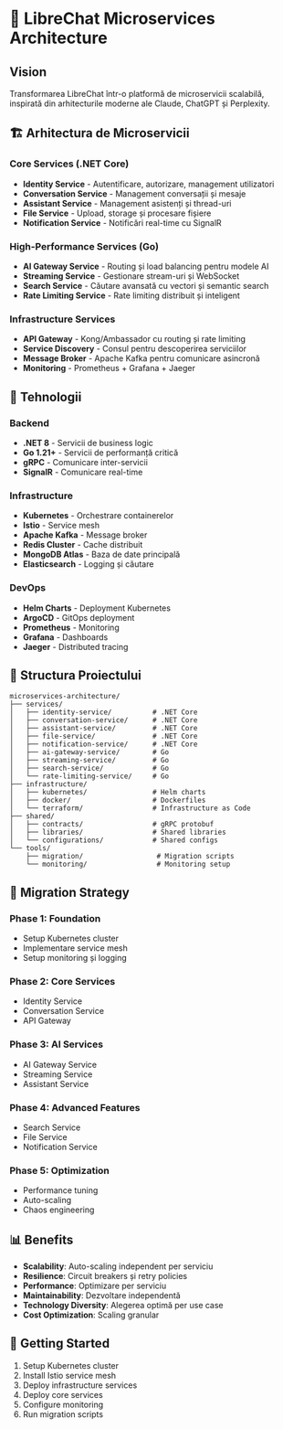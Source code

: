 # 🚀 LibreChat Microservices Architecture

## Vision
Transformarea LibreChat într-o platformă de microservicii scalabilă, inspirată din arhitecturile moderne ale Claude, ChatGPT și Perplexity.

## 🏗️ Arhitectura de Microservicii

### Core Services (.NET Core)
- **Identity Service** - Autentificare, autorizare, management utilizatori
- **Conversation Service** - Management conversații și mesaje
- **Assistant Service** - Management asistenți și thread-uri
- **File Service** - Upload, storage și procesare fișiere
- **Notification Service** - Notificări real-time cu SignalR

### High-Performance Services (Go)
- **AI Gateway Service** - Routing și load balancing pentru modele AI
- **Streaming Service** - Gestionare stream-uri și WebSocket
- **Search Service** - Căutare avansată cu vectori și semantic search
- **Rate Limiting Service** - Rate limiting distribuit și inteligent

### Infrastructure Services
- **API Gateway** - Kong/Ambassador cu routing și rate limiting
- **Service Discovery** - Consul pentru descoperirea serviciilor
- **Message Broker** - Apache Kafka pentru comunicare asincronă
- **Monitoring** - Prometheus + Grafana + Jaeger

## 🚀 Tehnologii

### Backend
- **.NET 8** - Servicii de business logic
- **Go 1.21+** - Servicii de performanță critică
- **gRPC** - Comunicare inter-servicii
- **SignalR** - Comunicare real-time

### Infrastructure
- **Kubernetes** - Orchestrare containerelor
- **Istio** - Service mesh
- **Apache Kafka** - Message broker
- **Redis Cluster** - Cache distribuit
- **MongoDB Atlas** - Baza de date principală
- **Elasticsearch** - Logging și căutare

### DevOps
- **Helm Charts** - Deployment Kubernetes
- **ArgoCD** - GitOps deployment
- **Prometheus** - Monitoring
- **Grafana** - Dashboards
- **Jaeger** - Distributed tracing

## 📁 Structura Proiectului

```
microservices-architecture/
├── services/
│   ├── identity-service/          # .NET Core
│   ├── conversation-service/      # .NET Core
│   ├── assistant-service/         # .NET Core
│   ├── file-service/              # .NET Core
│   ├── notification-service/      # .NET Core
│   ├── ai-gateway-service/        # Go
│   ├── streaming-service/         # Go
│   ├── search-service/            # Go
│   └── rate-limiting-service/     # Go
├── infrastructure/
│   ├── kubernetes/                # Helm charts
│   ├── docker/                    # Dockerfiles
│   └── terraform/                 # Infrastructure as Code
├── shared/
│   ├── contracts/                 # gRPC protobuf
│   ├── libraries/                 # Shared libraries
│   └── configurations/            # Shared configs
└── tools/
    ├── migration/                  # Migration scripts
    └── monitoring/                 # Monitoring setup
```

## 🔄 Migration Strategy

### Phase 1: Foundation
- Setup Kubernetes cluster
- Implementare service mesh
- Setup monitoring și logging

### Phase 2: Core Services
- Identity Service
- Conversation Service
- API Gateway

### Phase 3: AI Services
- AI Gateway Service
- Streaming Service
- Assistant Service

### Phase 4: Advanced Features
- Search Service
- File Service
- Notification Service

### Phase 5: Optimization
- Performance tuning
- Auto-scaling
- Chaos engineering

## 📊 Benefits

- **Scalability**: Auto-scaling independent per serviciu
- **Resilience**: Circuit breakers și retry policies
- **Performance**: Optimizare per serviciu
- **Maintainability**: Dezvoltare independentă
- **Technology Diversity**: Alegerea optimă per use case
- **Cost Optimization**: Scaling granular

## 🚀 Getting Started

1. Setup Kubernetes cluster
2. Install Istio service mesh
3. Deploy infrastructure services
4. Deploy core services
5. Configure monitoring
6. Run migration scripts